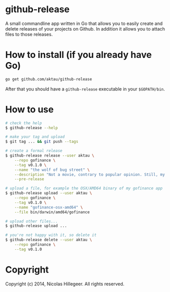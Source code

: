 github-release
==============

A small commandline app written in Go that allows you to easily create
and delete releases of your projects on Github. In addition it allows
you to attach files to those releases.

How to install (if you already have Go)
==============

```sh
go get github.com/aktau/github-release
```

After that you should have a `github-release` executable in your
`$GOPATH/bin`.

How to use
==========

```sh
# check the help
$ github-release --help

# make your tag and upload
$ git tag ... && git push --tags

# create a formal release
$ github-release release --user aktau \
    --repo gofinance \
    --tag v0.1.0 \
    --name "the wolf of bug street" \
    --description "Not a movie, contrary to popular opinion. Still, my first release!" \
    --pre-release

# upload a file, for example the OSX/AMD64 binary of my gofinance app
$ github-release upload --user aktau \
    --repo gofinance \
    --tag v0.1.0 \
    --name "gofinance-osx-amd64" \
    --file bin/darwin/amd64/gofinance

# upload other files...
$ github-release upload ...

# you're not happy with it, so delete it
$ github-release delete --user aktau \
    --repo gofinance \
    --tag v0.1.0
```

Copyright
=========

Copyright (c) 2014, Nicolas Hillegeer. All rights reserved.
